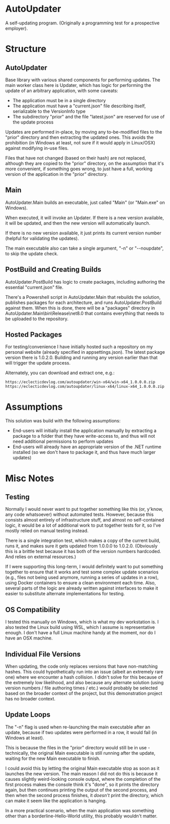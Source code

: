 # AutoUpdater
A self-updating program. (Originally a programming test for a prospective employer).

# Structure

## AutoUpdater

Base library with various shared components for performing updates. The main worker class here is Updater, which has logic for performing the update of an arbitrary application, with some caveats:
- The application must be in a single directory
- The application must have a "current.json" file describing itself, serializable to the VersionInfo type
- The subdirectory "prior" and the file "latest.json" are reserved for use of the update process

Updates are performed in-place, by moving any to-be-modified files to the "prior" directory and then extracting the updated ones. This avoids the prohibition (in Windows at least, not sure if it would apply in Linux/OSX) against modifying in-use files.

Files that have not changed (based on their hash) are not replaced, although they are copied to the "prior" directory, on the assumption that it's more convenient, if something goes wrong, to just have a full, working version of the application in the "prior" directory.

## Main

AutoUpdater.Main builds an executable, just called "Main" (or "Main.exe" on Windows).

When executed, it will invoke an Updater. If there is a new version available, it will be updated, and then the new version will automatically launch.

If there is no new version available, it just prints its current version number (helpful for validating the updates).

The main executable also can take a single argument, "-n" or "--noupdate", to skip the update check.

## PostBuild and Creating Builds

AutoUpdater.PostBuild has logic to create packages, including authoring the essential "current.json" file.

There's a Powershell script in AutoUpdater.Main that rebuilds the solution, publishes packages for each architecture, and runs AutoUpdater.PostBuild against them. When this is done, there will be a "packages" directory in AutoUpdater.Main\bin\Release\net8.0 that contains everything that needs to be uploaded to the repository.

## Hosted Packages

For testing/convenience I have initially hosted such a repository on my personal website (already specified in appsettings.json). The latest package version there is 1.0.2.0. Building and running any version earlier than that will trigger the update process.

Alternately, you can download and extract one, e.g.:

	https://eclecticdevlog.com/autoupdater/win-x64/win-x64_1.0.0.0.zip
	https://eclecticdevlog.com/autoupdater/linux-x64/linux-x64_1.0.0.0.zip

# Assumptions

This solution was build with the following assumptions:
- End-users will initially install the application manually by extracting a package to a folder that they have write-access to, and thus will not need additional permissions to perform updates
- End-users will already have an appropriate version of the .NET runtime installed (so we don't have to package it, and thus have much larger updates)

# Misc Notes

## Testing

Normally I would never want to put together something like this (or, y'know, any code whatsoever) without automated tests. However, because this consists almost entirely of infrastructure stuff, and almost no self-contained logic, it would be a lot of additional work to put together tests for it, so I've mostly relied on manual testing instead.

There is a single integration test, which makes a copy of the current build, runs it, and makes sure it gets updated from 1.0.0.0 to 1.0.2.0. (Obviously this is a brittle test because it has both of the version numbers hardcoded. And relies on external resources.)

If I were supporting this long-term, I would definitely want to put something together to ensure that it works and test some complex update scenarios (e.g., files not being used anymore, running a series of updates in a row), using Docker containers to ensure a clean environment each time. Also, several parts of the logic are already written against interfaces to make it easier to substitute alternate implementations for testing.

## OS Compatibility

I tested this manually on Windows, which is what my dev workstation is. I also tested the Linux build using WSL, which I assume is representative enough. I don't have a full Linux machine handy at the moment, nor do I have an OSX machine.

## Individual File Versions

When updating, the code only replaces versions that have non-matching hashes. This could hypothetically run into an issue (albeit an extremely rare one) where we encounter a hash collision. I didn't solve for this because of the extremely low likelihood, and also because any alternate solution (using version numbers / file authoring times / etc.) would probably be selected based on the broader context of the project, but this demonstration project has no broader context.

## Update Loops

The "-n" flag is used when re-launching the main executable after an update, because if two updates were performed in a row, it would fail (in Windows at least).

This is because the files in the "prior" directory would still be in use - technically, the original Main executable is still running after the update, waiting for the new Main executable to finish.

I could avoid this by letting the original Main executable stop as soon as it launches the new version. The main reason I did not do this is because it causes slightly weird-looking console output, where the completion of the first process makes the console think it's "done", so it prints the directory again, but then continues printing the output of the second process, and then when the second process finishes, it *doesn't* print the directory, which can make it seem like the application is hanging.

In a more practical scenario, when the main application was something other than a borderline-Hello-World utility, this probably wouldn't matter.